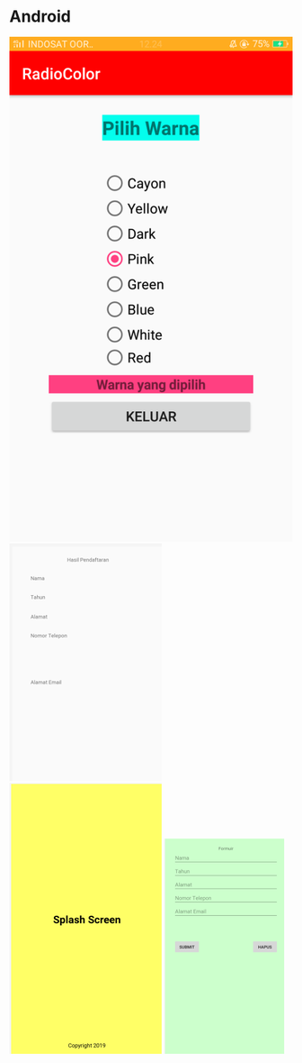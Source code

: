 # Android
![alt text](https://github.com/cahyaamirtha/Android/blob/master/radio%20color.png)
![alt text](https://github.com/cahyaamirtha/Android/blob/master/Parsing/parsing%20(2).png)
![alt text](https://github.com/cahyaamirtha/Android/blob/master/Parsing/parsing%20(3).png)
![alt text](https://github.com/cahyaamirtha/Android/blob/master/Parsing/parsing.png)
